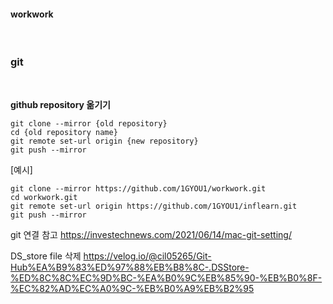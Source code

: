 <h4>workwork</h4>

<br>

### __git__

<br>

__github repository 옮기기__

```
git clone --mirror {old repository}
cd {old repository name}
git remote set-url origin {new repository}
git push --mirror
```

[예시]
```
git clone --mirror https://github.com/1GYOU1/workwork.git
cd workwork.git
git remote set-url origin https://github.com/1GYOU1/inflearn.git
git push --mirror
```

git 연결 참고
https://investechnews.com/2021/06/14/mac-git-setting/

DS_store file 삭제
https://velog.io/@cil05265/Git-Hub%EA%B9%83%ED%97%88%EB%B8%8C-.DSStore-%ED%8C%8C%EC%9D%BC-%EA%B0%9C%EB%85%90-%EB%B0%8F-%EC%82%AD%EC%A0%9C-%EB%B0%A9%EB%B2%95